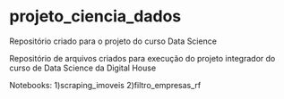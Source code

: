 # projeto_ciencia_dados
Repositório criado para o projeto do curso Data Science

Repositório de arquivos criados para execução do projeto integrador do curso de Data Science da Digital House

Notebooks:
1)scraping_imoveis
2)filtro_empresas_rf
